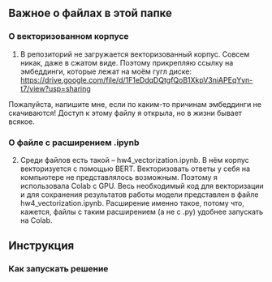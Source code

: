 ## Важное о файлах в этой папке

### О векторизованном корпусе

1. В репозиторий не загружается векторизованный корпус. Совсем никак, даже в сжатом виде. Поэтому прикрепляю ссылку на эмбеддинги, которые лежат на моём гугл диске: https://drive.google.com/file/d/1F1eDdqDQtgfQoB1XkpV3niAPEqYyn-t7/view?usp=sharing

Пожалуйста, напишите мне, если по каким-то причинам эмбеддинги не скачиваются! Доступ к этому файлу я открыла, но в жизни бывает всякое.

### О файле с расширением .ipynb

2. Среди файлов есть такой – hw4_vectorization.ipynb. В нём корпус векторизуется с помощью BERT. Векторизовать ответы у себя на компьютере не представлялось возможным. Поэтому я использовала Colab с GPU. Весь необходимый код для векторизации и для сохранения результатов работы модели представлен в файле hw4_vectorization.ipynb. Расширение именно такое, потому что, кажется, файлы с таким расширением (а не с .py) удобнее запускать на Colab.

## Инструкция

### Как запускать решение
